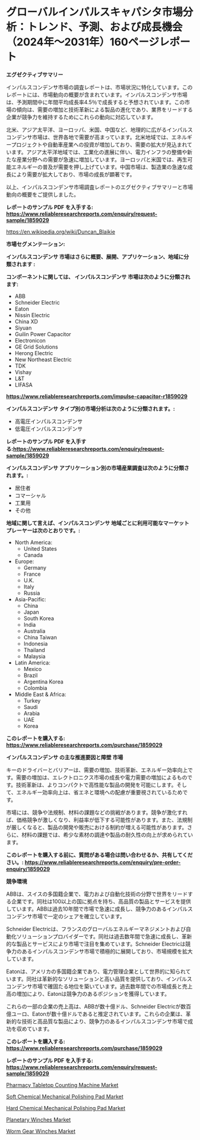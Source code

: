 <p><h1>グローバルインパルスキャパシタ市場分析：トレンド、予測、および成長機会（2024年〜2031年）160ページレポート</h1></p><p><strong>エグゼクティブサマリー</strong></p>
<p><p>インパルスコンデンサ市場の調査レポートは、市場状況に特化しています。このレポートには、市場動向の概要が含まれています。インパルスコンデンサ市場は、予測期間中に年間平均成長率4.5％で成長すると予想されています。この市場の傾向は、需要の増加と技術革新による製品の進化であり、業界をリードする企業が競争力を維持するためにこれらの動向に対応しています。</p><p>北米、アジア太平洋、ヨーロッパ、米国、中国など、地理的に広がるインパルスコンデンサ市場は、世界各地で需要が高まっています。北米地域では、エネルギープロジェクトや自動車産業への投資が増加しており、需要の拡大が見込まれています。アジア太平洋地域では、工業化の進展に伴い、電力インフラの整備や新たな産業分野への需要が急速に増加しています。ヨーロッパと米国では、再生可能エネルギーの普及が需要を押し上げています。中国市場は、製造業の急速な成長により需要が拡大しており、市場の成長が顕著です。</p><p>以上、インパルスコンデンサ市場調査レポートのエグゼクティブサマリーと市場動向の概要をご提供しました。</p></p>
<p><strong>レポートのサンプル PDF を入手する: <a href="https://www.reliableresearchreports.com/enquiry/request-sample/1859029">https://www.reliableresearchreports.com/enquiry/request-sample/1859029</a></strong></p>
<p><a href="https://en.wikipedia.org/wiki/Duncan_Blaikie">https://en.wikipedia.org/wiki/Duncan_Blaikie</a></p>
<p><strong>市場セグメンテーション:</strong></p>
<p><strong> インパルスコンデンサ 市場はさらに概要、展開、アプリケーション、地域に分類されます :</strong></p>
<p><strong>コンポーネントに関しては、 インパルスコンデンサ 市場は次のように分類されます:</strong></p>
<p><ul><li>ABB</li><li>Schneider Electric</li><li>Eaton</li><li>Nissin Electric</li><li>China XD</li><li>Siyuan</li><li>Guilin Power Capacitor</li><li>Electronicon</li><li>GE Grid Solutions</li><li>Herong Electric</li><li>New Northeast Electric</li><li>TDK</li><li>Vishay</li><li>L&T</li><li>LIFASA</li></ul></p>
<p><strong><a href="https://www.reliableresearchreports.com/impulse-capacitor-r1859029">https://www.reliableresearchreports.com/impulse-capacitor-r1859029</a></strong></p>
<p><strong> インパルスコンデンサ タイプ別の市場分析は次のように分類されます。:</strong></p>
<p><ul><li>高電圧インパルスコンデンサ</li><li>低電圧インパルスコンデンサ</li></ul></p>
<p><strong>レポートのサンプル PDF を入手する:<a href="https://www.reliableresearchreports.com/enquiry/request-sample/1859029">https://www.reliableresearchreports.com/enquiry/request-sample/1859029</a></strong></p>
<p><strong> インパルスコンデンサ アプリケーション別の市場産業調査は次のように分類されます。:</strong></p>
<p><ul><li>居住者</li><li>コマーシャル</li><li>工業用</li><li>その他</li></ul></p>
<p><strong>地域に関して言えば、インパルスコンデンサ 地域ごとに利用可能なマーケットプレーヤーは次のとおりです。:</strong></p>
<p><ul>
    <li>
        North America:
        <ul>
            <li>United States</li>
            <li>Canada</li>
        </ul>
    </li>
    <li>
        Europe:
        <ul>
            <li>Germany</li>
            <li>France</li>
            <li>U.K.</li>
            <li>Italy</li>
            <li>Russia</li>
        </ul>
    </li>
    <li>
        Asia-Pacific:
        <ul>
            <li>China</li>
            <li>Japan</li>
            <li>South Korea</li>
            <li>India</li>
            <li>Australia</li>
            <li>China Taiwan</li>
            <li>Indonesia</li>
            <li>Thailand</li>
            <li>Malaysia</li>
        </ul>
    </li>
    <li>
        Latin America:
        <ul>
            <li>Mexico</li>
            <li>Brazil</li>
            <li>Argentina Korea</li>
            <li>Colombia</li>
        </ul>
    </li>
    <li>
        Middle East & Africa:
        <ul>
            <li>Turkey</li>
            <li>Saudi</li>
            <li>Arabia</li>
            <li>UAE</li>
            <li>Korea</li>
        </ul>
    </li>
    </ul></p>
<p><strong>このレポートを購入する: <a href="https://www.reliableresearchreports.com/purchase/1859029">https://www.reliableresearchreports.com/purchase/1859029</a></strong></p>
<p><strong>インパルスコンデンサ の主な推進要因と障壁 市場</strong></p>
<p><p>キーのドライバーとバリアーは、需要の増加、技術革新、エネルギー効率向上です。需要の増加は、エレクトロニクス市場の成長や電力需要の増加によるものです。技術革新は、よりコンパクトで高性能な製品の開発を可能にします。そして、エネルギー効率向上は、省エネと環境への配慮が重要視されているためです。</p><p>市場には、競争や法規制、材料の課題などの挑戦があります。競争が激化すれば、価格競争が激しくなり、利益率が低下する可能性があります。また、法規制が厳しくなると、製品の開発や販売における制約が増える可能性があります。さらに、材料の課題では、希少な素材の調達や製品の耐久性の向上が求められています。</p></p>
<p><strong>このレポートを購入する前に、質問がある場合は問い合わせるか、共有してください。: <a href="https://www.reliableresearchreports.com/enquiry/pre-order-enquiry/1859029">https://www.reliableresearchreports.com/enquiry/pre-order-enquiry/1859029</a></strong></p>
<p><strong>競争環境</strong></p>
<p><p>ABBは、スイスの多国籍企業で、電力および自動化技術の分野で世界をリードする企業です。同社は100以上の国に拠点を持ち、高品質の製品とサービスを提供しています。ABBは過去10年間で市場で急速に成長し、競争力のあるインパルスコンデンサ市場で一定のシェアを確立しています。</p><p>Schneider Electricは、フランスのグローバルエネルギーマネジメントおよび自動化ソリューションプロバイダーです。同社は過去数年間で急速に成長し、革新的な製品とサービスにより市場で注目を集めています。Schneider Electricは競争力のあるインパルスコンデンサ市場で積極的に展開しており、市場規模を拡大しています。</p><p>Eatonは、アメリカの多国籍企業であり、電力管理企業として世界的に知られています。同社は革新的なソリューションと高い品質を提供しており、インパルスコンデンサ市場で確固たる地位を築いています。過去数年間での市場成長と売上高の増加により、Eatonは競争力のあるポジションを獲得しています。</p><p>これらの一部の企業の売上高は、ABBが数十億ドル、Schneider Electricが数百億ユーロ、Eatonが数十億ドルであると推定されています。これらの企業は、革新的な技術と高品質な製品により、競争力のあるインパルスコンデンサ市場で成功を収めています。</p></p>
<p><strong>このレポートを購入する: <a href="https://www.reliableresearchreports.com/purchase/1859029">https://www.reliableresearchreports.com/purchase/1859029</a></strong></p>
<p><strong>レポートのサンプル PDF を入手する: <a href="https://www.reliableresearchreports.com/enquiry/request-sample/1859029">https://www.reliableresearchreports.com/enquiry/request-sample/1859029</a></strong><strong></strong></p>
<p><p><a href="https://www.linkedin.com/pulse/pharmacy-tabletop-counting-machine-market-size-type-capsule-oopde">Pharmacy Tabletop Counting Machine Market</a></p><p><a href="https://issuu.com/reportprime-2/docs/soft-chemical-mechanical-polishing-pad-market-size">Soft Chemical Mechanical Polishing Pad Market</a></p><p><a href="https://issuu.com/reportprime-2/docs/hard-chemical-mechanical-polishing-pad-market-size">Hard Chemical Mechanical Polishing Pad Market</a></p><p><a href="https://github.com/airdrophunter675/Market-Research-Report-List-1/blob/main/planetary-winches-market.md">Planetary Winches Market</a></p><p><a href="https://github.com/ayamsauke86/Market-Research-Report-List-1/blob/main/worm-gear-winches-market.md">Worm Gear Winches Market</a></p></p>